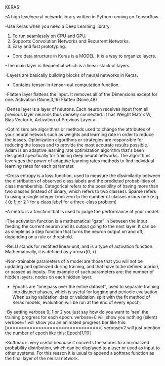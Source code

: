 KERAS:

-A high levelneural network library written in Python running on Tensorflow.

-Use Keras when you need a Deep Learning library:
1. To run seamlessly on CPU and GPU.
2. Supports Convolution Networks and Recurrent Networks.
3. Easy and fast prototyping.

- Core data structure in Keras is a MODEL.
It is a way to organize layers.

-The main layer is Sequential which is a linear stack of layers.

-Layers are basically building blocks of neural networks in Keras.

- Contains tensor-in-tensor-out computation function.

-Flatten layer flattens the input.
It removes all of the Dimensions except for one.
Activation     (None,3,16)
Flatten        (None,48)

-Dense layer is a layer of neurons.
Each neuron receives input from all previous layer neurons,thus densely connected.
It has Weight Matrix W, Bias Vector b, Activation of Previous Layer a.

-Optimizers are algorithms or methods used to change the attributes of your neural network such as weights and learning rate in order to reduce the losses.
Optimization algorithms or strategies are responsible for reducing the losses and to provide the most accurate results possible.
Adam is an adaptive learning rate optimization algorithm that's been designed specifically for training deep neural networks.
The algorithms leverages the power of adaptive learning rates methods to find individual learning rates for each parameter.

-Cross entropy is a loss function, used to measure the dissimilarity between the distribution of observed class labels and the predicted probabilities of class membership.
Categorical refers to the possibility of having more than two classes (instead of binary, which refers to two classes). 
Sparse refers to using a single integer from zero to the number of classes minus one (e.g. { 0; 1; or 2 } for a class label for a three-class problem)

-A metric is a function that is used to judge the performance of your model.

-The activation function is a mathematical “gate” in between the input feeding the current neuron and its output going to the next layer. 
It can be as simple as a step function that turns the neuron output on and off, depending on a rule or threshold.

-ReLU stands for rectified linear unit, and is a type of activation function. Mathematically, it is defined as y = max(0, x).

-Non-trainable parameters of a model are those that you will not be updating and optimized during training, and that have to be defined a priori, or passed as inputs.
The example of such parameters are: the number of hidden layers. nodes on each hidden layer.

- Epochs are "one pass over the entire dataset", used to separate training into distinct phases, which is useful for logging and periodic evaluation. 
When using validation_data or validation_split with the fit method of Keras models, evaluation will be run at the end of every epoch.

-By setting verbose 0, 1 or 2 you just say how do you want to 'see' the training progress for each epoch.
verbose=0 will show you nothing (silent)
verbose=1 will show you an animated progress bar like this: [=================================]
verbose=2 will just mention the number of epoch like this: Epoch[1/10]

-Softmax is very useful because it converts the scores to a normalized probability distribution, which can be displayed to a user or used as input to other systems.
For this reason it is usual to append a softmax function as the final layer of the neural network.

